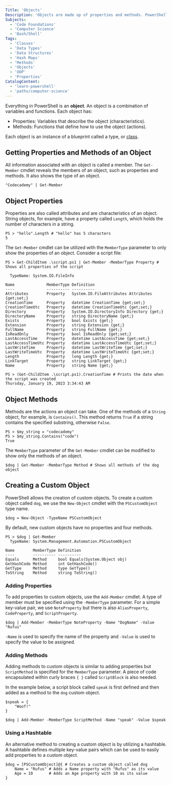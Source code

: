 ```yaml
---
Title: 'Objects'
Description: 'Objects are made up of properties and methods. PowerShell allows developers to create custom objects and add variables and functions to them.'
Subjects:
  - 'Code Foundations'
  - 'Computer Science'
  - 'Bash/Shell'
Tags:
  - 'Classes'
  - 'Data Types'
  - 'Data Structures'
  - 'Hash Maps'
  - 'Methods'
  - 'Objects'
  - 'OOP'
  - 'Properties'
CatalogContent:
  - 'learn-powershell'
  - 'paths/computer-science'
---
```


Everything in PowerShell is an **object**. An object is a combination of variables and functions. Each object has:

- Properties: Variables that describe the object (characteristics).
- Methods: Functions that define how to use the object (actions).

Each object is an instance of a blueprint called a type, or [class](https://www.codecademy.com/resources/docs/general/class). 

## Getting Properties and Methods of an Object

All information associated with an object is called a member. The `Get-Member` cmdlet reveals the members of an object, such as properties and methods. It also shows the type of an object.

```shell
"Codecademy" | Get-Member
```

## Object Properties

Properties are also called attributes and are characteristics of an object. String objects, for example, have a property called `Length`, which holds the number of characters in a string.

```shell
PS > "hello".Length # "hello" has 5 characters
5
```

The `Get-Member` cmdlet can be utilized with the `MemberType` parameter to only show the properties of an object. Consider a script file:

```shell
PS > Get-ChildItem .\script.ps1 | Get-Member -MemberType Property # Shows all properties of the script
   
  TypeName: System.IO.FileInfo

Name              MemberType Definition
----              ---------- ----------
Attributes        Property   System.IO.FileAttributes Attributes {get;set;}
CreationTime      Property   datetime CreationTime {get;set;}
CreationTimeUtc   Property   datetime CreationTimeUtc {get;set;}
Directory         Property   System.IO.DirectoryInfo Directory {get;}
DirectoryName     Property   string DirectoryName {get;}
Exists            Property   bool Exists {get;}
Extension         Property   string Extension {get;}
FullName          Property   string FullName {get;}
IsReadOnly        Property   bool IsReadOnly {get;set;}
LastAccessTime    Property   datetime LastAccessTime {get;set;}
LastAccessTimeUtc Property   datetime LastAccessTimeUtc {get;set;}
LastWriteTime     Property   datetime LastWriteTime {get;set;}
LastWriteTimeUtc  Property   datetime LastWriteTimeUtc {get;set;}
Length            Property   long Length {get;}
LinkTarget        Property   string LinkTarget {get;}
Name              Property   string Name {get;}

PS > (Get-ChildItem .\script.ps1).CreationTime # Prints the date when the script was created
Thursday, January 19, 2023 3:34:43 AM
```

## Object Methods

Methods are the actions an object can take. One of the methods of a `String` object, for example, is `Contains()`. This method returns `True` if a string contains the specified substring, otherwise `False`.

```shell
PS > $my_string = "codecademy"
PS > $my_string.Contains("code")
True
```

The `MemberType` parameter of the `Get-Member` cmdlet can be modified to show only the methods of an object.

```shell
$dog | Get-Member -MemberType Method # Shows all methods of the dog object
```

## Creating a Custom Object

PowerShell allows the creation of custom objects. To create a custom object called `dog`, we use the `New-Object` cmdlet with the `PSCustomObject` type name.

```shell
$dog = New-Object -TypeName PSCustomObject
```

By default, new custom objects have no properties and four methods.

```shell
PS > $dog | Get-Member
  TypeName: System.Management.Automation.PSCustomObject

Name        MemberType Definition                    
----        ---------- ----------                    
Equals      Method     bool Equals(System.Object obj)
GetHashCode Method     int GetHashCode()             
GetType     Method     type GetType()                
ToString    Method     string ToString() 
```

### Adding Properties

To add properties to custom objects, use the `Add-Member` cmdlet. A type of member must be specified using the `-MemberType` parameter. For a simple key-value pair, we use `NoteProperty` but there is also `AliasProperty`, `CodeProperty`, and `ScriptProperty`.

```shell
$dog | Add-Member -MemberType NoteProperty -Name "DogName" -Value "Rufus"
```

`-Name` is used to specify the name of the property and `-Value` is used to specify the value to be assigned.

### Adding Methods

Adding methods to custom objects is similar to adding properties but `ScriptMethod` is specified for the `MemberType` parameter. A piece of code encapsulated within curly braces `{ }` called `ScriptBlock` is also needed.

In the example below, a script block called `speak` is first defined and then added as a method to the `dog` custom object.

```shell
$speak = {
    "Woof!"
}

$dog | Add-Member -MemberType ScriptMethod -Name "speak" -Value $speak
```

### Using a Hashtable

An alternative method to creating a custom object is by utilizing a hashtable. A hashtable defines multiple key-value pairs which can be used to easily add properties to a custom object.

```shell
$dog = [PSCustomObject]@{ # Creates a custom object called dog
    Name = "Rufus" # Adds a Name property with "Rufus" as its value
    Age = 10       # Adds an Age property with 10 as its value
}
```
